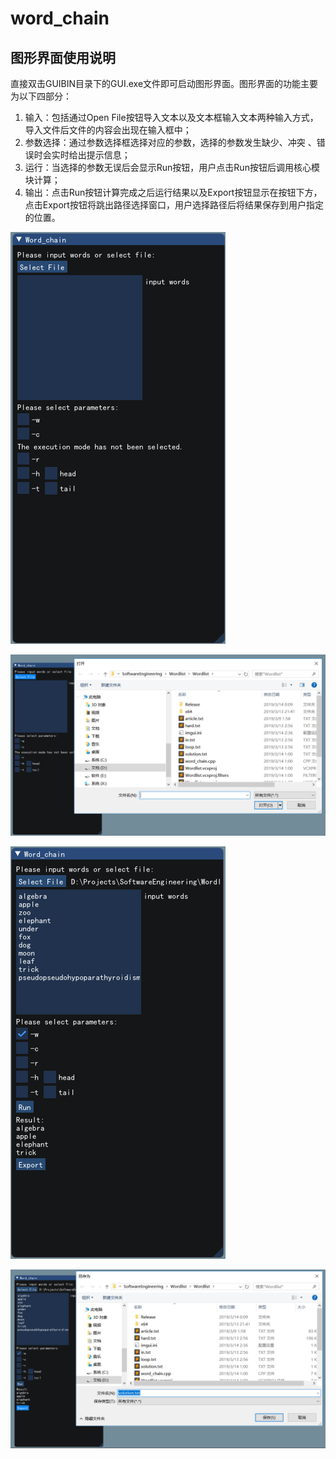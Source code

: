 # word_chain

## 图形界面使用说明

直接双击GUIBIN目录下的GUI.exe文件即可启动图形界面。图形界面的功能主要为以下四部分：

1. 输入：包括通过Open File按钮导入文本以及文本框输入文本两种输入方式，导入文件后文件的内容会出现在输入框中；
2. 参数选择：通过参数选择框选择对应的参数，选择的参数发生缺少、冲突 、错误时会实时给出提示信息；
3. 运行：当选择的参数无误后会显示Run按钮，用户点击Run按钮后调用核心模块计算；
4. 输出：点击Run按钮计算完成之后运行结果以及Export按钮显示在按钮下方，点击Export按钮将跳出路径选择窗口，用户选择路径后将结果保存到用户指定的位置。

![1552491609081](./docs/1552491609081.png)



![1552497213733](./docs/1552497213733.png)



![1552494149224](./docs/1552494149224.png)



![1552497309368](./docs/1552497309368.png)
